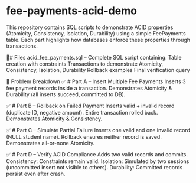 # fee-payments-acid-demo
This repository contains SQL scripts to demonstrate ACID properties (Atomicity, Consistency, Isolation, Durability) using a simple FeePayments table. Each part highlights how databases enforce these properties through transactions.

📂# Files
acid_fee_payments.sql – Complete SQL script containing:
Table creation with constraints
Transactions to demonstrate Atomicity, Consistency, Isolation, Durability
Rollback examples
Final verification query


📝 Problem Breakdown
✅ # Part A – Insert Multiple Fee Payments
Inserts 3 fee payment records inside a transaction.
Demonstrates Atomicity & Durability (all inserts succeed, committed to DB).


✅ # Part B – Rollback on Failed Payment
Inserts valid + invalid record (duplicate ID, negative amount).
Entire transaction rolled back.
Demonstrates Atomicity & Consistency.


✅ # Part C – Simulate Partial Failure
Inserts one valid and one invalid record (NULL student name).
Rollback ensures neither record is saved.
Demonstrates all-or-none Atomicity.


✅ # Part D – Verify ACID Compliance
Adds two valid records and commits.
Consistency: Constraints remain valid.
Isolation: Simulated by two sessions (uncommitted insert not visible to others).
Durability: Committed records persist even after crash.
